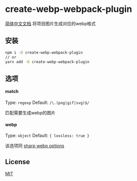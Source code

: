 # create-webp-webpack-plugin
[简体中文文档](./README_zh-CN.md)
将项目图片生成对应的webp格式  

## 安装

```sh
npm i -D create-webp-webpack-plugin
// or
yarn add -D create-webp-webpack-plugin
```

## 选项

#### match
Type: `regexp`
Default: `/\.(png|gif|svg)$/`

匹配需要生成webp的图片

#### webp
Type: `object`
Default: `{ lossless: true }`  

该选项同 [sharp webp options](https://sharp.pixelplumbing.com/api-output#webp)


## License

[MIT](http://opensource.org/licenses/MIT)

